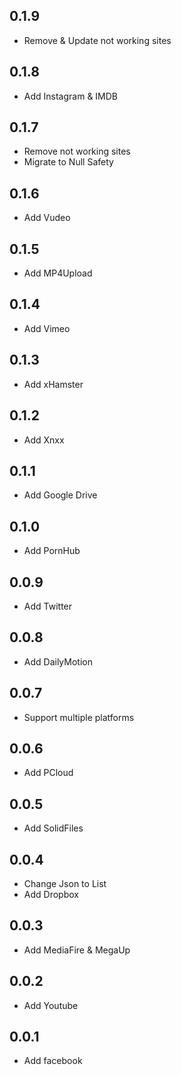 ## 0.1.9

+ Remove & Update not working sites

## 0.1.8

* Add Instagram & IMDB

## 0.1.7

+ Remove not working sites
+ Migrate to Null Safety

## 0.1.6

+ Add Vudeo

## 0.1.5

+ Add MP4Upload

## 0.1.4

+ Add Vimeo

## 0.1.3

+ Add xHamster

## 0.1.2

+ Add Xnxx

## 0.1.1

+ Add Google Drive

## 0.1.0

+ Add PornHub

## 0.0.9

+ Add Twitter

## 0.0.8

+ Add DailyMotion

## 0.0.7

+ Support multiple platforms

## 0.0.6

+ Add PCloud

## 0.0.5

+ Add SolidFiles

## 0.0.4

+ Change Json to List
+ Add Dropbox

## 0.0.3

+ Add MediaFire & MegaUp

## 0.0.2

+ Add Youtube

## 0.0.1

+ Add facebook